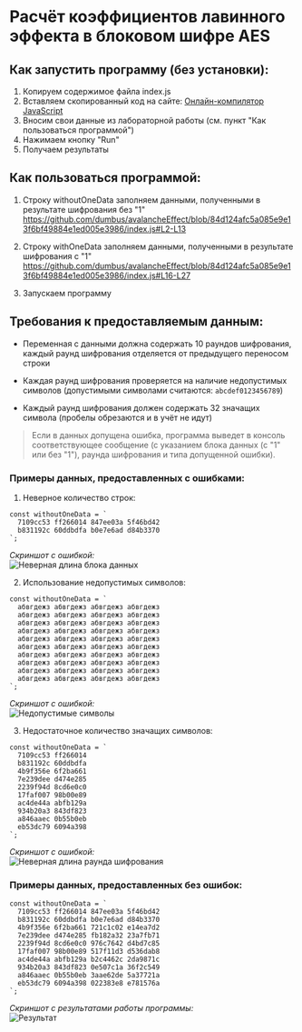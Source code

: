 # Расчёт коэффициентов лавинного эффекта в блоковом шифре AES

## Как запустить программу (без установки):

1. Копируем содержимое файла index.js
2. Вставляем скопированный код на сайте: [Онлайн-компилятор JavaScript](https://www.programiz.com/javascript/online-compiler/)
3. Вносим свои данные из лабораторной работы (см. пункт "Как пользоваться программой")
4. Нажимаем кнопку "Run"
5. Получаем результаты

## Как пользоваться программой:

1. Строку withoutOneData заполняем данными, полученными в результате шифрования без "1"
https://github.com/dumbus/avalancheEffect/blob/84d124afc5a085e9e13f6bf49884e1ed005e3986/index.js#L2-L13

2. Строку withOneData заполняем данными, полученными в результате шифрования с "1"
https://github.com/dumbus/avalancheEffect/blob/84d124afc5a085e9e13f6bf49884e1ed005e3986/index.js#L16-L27

3. Запускаем программу

## Требования к предоставляемым данным:

* Переменная с данными должна содержать 10 раундов шифрования, каждый раунд шифрования отделяется от предыдущего переносом строки

* Каждая раунд шифрования проверяется на наличие недопустимых символов (допустимыми символами считаются: `abcdef0123456789`)

* Каждый раунд шифрования должен содержать 32 значащих символа (пробелы обрезаются и в учёт не идут)

> Если в данных допущена ошибка, программа выведет в консоль соответствующее сообщение (с указанием блока данных (с "1" или без "1"), раунда шифрования и типа допущенной ошибки).

### Примеры данных, предоставленных с ошибками:

1. Неверное количество строк:

```
const withoutOneData = `
  7109cc53 ff266014 847ee03a 5f46bd42
  b831192c 60ddbdfa b0e7e6ad d84b3370
`;
```

*Скриншот с ошибкой:*  
![Неверная длина блока данных](https://user-images.githubusercontent.com/79057837/232743830-cda641ed-cea9-491c-8e3d-cd59f30ce07f.PNG)

2. Использование недопустимых символов:
```
const withoutOneData = `
  абвгдежз абвгдежз абвгдежз абвгдежз
  абвгдежз абвгдежз абвгдежз абвгдежз
  абвгдежз абвгдежз абвгдежз абвгдежз
  абвгдежз абвгдежз абвгдежз абвгдежз
  абвгдежз абвгдежз абвгдежз абвгдежз
  абвгдежз абвгдежз абвгдежз абвгдежз
  абвгдежз абвгдежз абвгдежз абвгдежз
  абвгдежз абвгдежз абвгдежз абвгдежз
  абвгдежз абвгдежз абвгдежз абвгдежз
  абвгдежз абвгдежз абвгдежз абвгдежз
`;
```

*Скриншот с ошибкой:*  
![Недопустимые символы](https://user-images.githubusercontent.com/79057837/232743870-fc37e9f6-8c33-47b6-8b7e-45e67a1b54f1.PNG)

3. Недостаточное количество значащих символов:
```
const withoutOneData = `
  7109cc53 ff266014
  b831192c 60ddbdfa
  4b9f356e 6f2ba661
  7e239dee d474e285
  2239f94d 8cd6e0c0
  17faf007 98b00e89
  ac4de44a abfb129a
  934b20a3 843df823
  a846aaec 0b55b0eb
  eb53dc79 6094a398
`;
```

*Скриншот с ошибкой:*  
![Неверная длина раунда шифрования](https://user-images.githubusercontent.com/79057837/232743923-0bb6d159-5b6a-4f50-ac21-f85ed23f37b5.PNG)

### Примеры данных, предоставленных без ошибок:

```
const withoutOneData = `
  7109cc53 ff266014 847ee03a 5f46bd42
  b831192c 60ddbdfa b0e7e6ad d84b3370
  4b9f356e 6f2ba661 721c1c02 e14ea7d2
  7e239dee d474e285 fb182a32 23a7fb71
  2239f94d 8cd6e0c0 976c7642 d4bd7c85
  17faf007 98b00e89 517f11d3 d536dab8
  ac4de44a abfb129a b2c4462c 2da9871c
  934b20a3 843df823 0e507c1a 36f2c549
  a846aaec 0b55b0eb 3aae62de 5a37721a
  eb53dc79 6094a398 022383e8 e781576a
`;
```
*Скриншот с результатами работы программы:*  
![Результат](https://user-images.githubusercontent.com/79057837/232743987-7bdbf297-c8bf-42f9-96ce-5f04e03be558.PNG)
